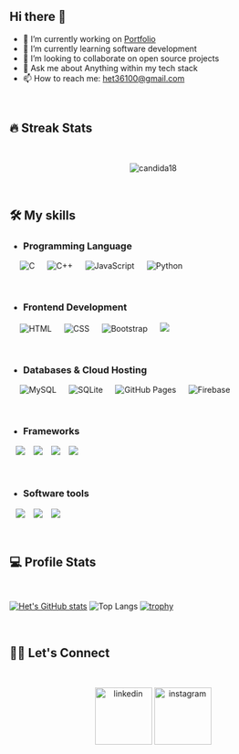 ## Hi there 👋
- 🔭 I’m currently working on [Portfolio](https://github.com/het03/Portfolio.git)
- 🌱 I’m currently learning software development
- 👯 I’m looking to collaborate on open source projects
- 💬 Ask me about Anything within my tech stack
- 📫 How to reach me: het36100@gmail.com

<br />

## 🔥 Streak Stats
<br />

<p align="center"><img align="center" src="https://github-readme-streak-stats.herokuapp.com/?user=het03&theme=algolia" alt="candida18" /></p>

<br />

## 🛠️ My skills

- ### Programming Language

<p align="left"> 
  &emsp; 
    <img alt="C" src="https://img.shields.io/badge/C%20-%232370ED.svg?logo=c&logoColor=white">
  &emsp;
    <img alt="C++" src="https://img.shields.io/badge/C++%20-%2300599C.svg?logo=c%2B%2B&logoColor=white">
  &emsp;
     <img alt="JavaScript" src="https://img.shields.io/badge/JavaScript%20-%23F7DF1E.svg?logo=javascript&logoColor=black">
  &emsp;
    <img alt="Python" src="https://img.shields.io/badge/Python%20-%2314354C.svg?logo=python&logoColor=white">
  &emsp;
</p>

<br>

- ### Frontend Development

<p align="left"> 
  &emsp; 
   <img alt="HTML" src="https://img.shields.io/badge/HTML5%20-%23E34F26.svg?logo=html5&logoColor=white">
  &emsp;
    <img alt="CSS" src="https://img.shields.io/badge/CSS%20-%231572B6.svg?logo=css3&logoColor=white">
   &emsp;
    <img alt="Bootstrap" src="https://img.shields.io/badge/Bootstrap-%23563D7C.svg?style=flat&logo=bootstrap&logoColor=white"/>
  &emsp; 
    <img src="https://img.shields.io/badge/typescript-%23007ACC.svg?style=for-the-badge&logo=typescript&logoColor=white">
</p>

<br>

- ### Databases & Cloud Hosting

<p align="left">
  &emsp;
    <img alt="MySQL" src="https://img.shields.io/badge/MySQL-00000F?style=flat&logo=mysql&logoColor=white">
  &emsp;
    <img alt="SQLite" src ="https://img.shields.io/badge/SQLite-07405E?style=flat&logo=sqlite&logoColor=white"/>
  &emsp;
    <img alt="GitHub Pages" src="https://img.shields.io/badge/GitHub%20Pages-%23327FC7.svg?style=flat&logo=github&logoColor=white">
  &emsp;
    <img alt="Firebase" src ="https://img.shields.io/badge/Firebase-ffca28?style=flate&logo=firebase&logoColor=black">
</p>

<br>

- ### Frameworks

<p align="left">
  &ensp;
    <img src="https://img.shields.io/badge/Next-black?style=for-the-badge&logo=next.js&logoColor=white">
   &ensp;
    <img src="https://img.shields.io/badge/react-%2320232a.svg?style=for-the-badge&logo=react&logoColor=%2361DAFB">
  &ensp;
    <img src="https://img.shields.io/badge/react_native-%2320232a.svg?style=for-the-badge&logo=react&logoColor=%2361DAFB">
    &ensp;
    <img src="https://img.shields.io/badge/node.js-6DA55F?style=for-the-badge&logo=node.js&logoColor=white">
</p>

<br>

- ### Software tools

<p align="left">
  &ensp;
    <img src="https://img.shields.io/badge/adobe-%23FF0000.svg?style=for-the-badge&logo=adobe&logoColor=white">
   &ensp;
    <img src="https://img.shields.io/badge/figma-%23F24E1E.svg?style=for-the-badge&logo=figma&logoColor=white">
  &ensp;
    <img src="https://img.shields.io/badge/Framer-black?style=for-the-badge&logo=framer&logoColor=blue">
</p>

<br />

## 💻 Profile Stats
<br />

[![Het's GitHub stats](https://github-readme-stats.vercel.app/api?username=het03&theme=radical)](https://github.com/het03/github-readme-stats)
![Top Langs](https://github-readme-stats.vercel.app/api/top-langs/?username=het03&layout=compact&theme=radical)
[![trophy](https://github-profile-trophy.vercel.app/?username=het03&theme=radical)](https://github.com/het03/github-profile-trophy) 

<br />

## 🙋‍♀️ Let's Connect
<br>


<p align="center">
	<a href="https://linkedin.com/in/het-gajera"><img width="100" height="100" src="https://img.icons8.com/plasticine/100/linkedin.png" alt="linkedin"/></a>
	<a href="https://instagram.com/het03_"><img width="100" height="100" src="https://img.icons8.com/plasticine/100/instagram.png" alt="instagram"/></a>
</p>

